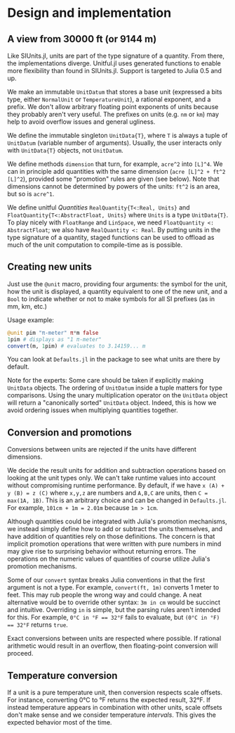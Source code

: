 # Design and implementation

## A view from 30000 ft (or 9144 m)

Like SIUnits.jl, units are part of the type signature of a quantity. From there,
the implementations diverge. Unitful.jl uses generated functions to enable more
flexibility than found in SIUnits.jl. Support is targeted to Julia 0.5 and up.

We make an immutable `UnitDatum` that stores a base unit (expressed a bits type,
either `NormalUnit` or `TemperatureUnit`), a rational exponent, and a prefix.
We don't allow arbitrary floating point exponents of units because they probably
aren't very useful. The prefixes on units (e.g. `nm` or `km`) may help to avoid
overflow issues and general ugliness.

We define the immutable singleton `UnitData{T}`, where `T` is always a tuple
of `UnitDatum` (variable number of arguments). Usually, the user interacts
only with `UnitData{T}` objects, not `UnitDatum`.

We define methods `dimension` that turn, for example, `acre^2` into `[L]^4`.
We can in principle add quantities with the same dimension
(`acre [L]^2 + ft^2 [L]^2`), provided some "promotion" rules are given (see below).
Note that dimensions cannot be determined
by powers of the units: `ft^2` is an area, but so is `acre^1`.

We define unitful *Quantities* `RealQuantity{T<:Real, Units}` and
`FloatQuantity{T<:AbstractFloat, Units}` where `Units` is
a type `UnitData{T}`. To play nicely with `FloatRange` and `LinSpace`, we need
`FloatQuantity <: AbstractFloat`; we also have `RealQuantity <: Real`.
By putting units in the type signature of a quantity,
staged functions can be used to offload
as much of the unit computation to compile-time as is possible.

## Creating new units

Just use the `@unit` macro, providing four arguments: the symbol for the unit,
how the unit is displayed, a quantity equivalent to one of the new unit, and a
`Bool` to indicate whether or not to make symbols for all SI prefixes
(as in mm, km, etc.)

Usage example:

```jl
@unit pim "π-meter" π*m false
1pim # displays as "1 π-meter"
convert(m, 1pim) # evaluates to 3.14159... m
```

You can look at `Defaults.jl` in the package to see what units are there by
default.

Note for the experts: Some care should be taken if explicitly making `UnitData` objects.
The ordering of `UnitDatum` inside a tuple matters for type comparisons. Using the
unary multiplication operator on the `UnitData` object will return a "canonically
sorted" `UnitData` object. Indeed, this is how we avoid ordering issues when
multiplying quantities together.

## Conversion and promotions

Conversions between units are rejected if the units have different dimensions.

We decide the result units for addition and subtraction operations based
on looking at the unit types only. We can't take runtime values into account
without compromising runtime performance. By default, if we
have `x (A) + y (B) = z (C)` where `x,y,z` are numbers and `A,B,C` are units,
then `C = max(1A, 1B)`. This is an arbitrary choice and can be changed in
`Defaults.jl`. For example,
`101cm + 1m = 2.01m` because `1m > 1cm`.

Although quantities could be integrated with Julia's promotion mechanisms,
we instead simply define how to add or subtract the units themselves,
and have addition of quantities rely on those definitions.
The concern is that implicit promotion operations
that were written with pure numbers in mind may give rise to surprising
behavior without returning errors. The operations on the numeric values of
quantities of course utilize Julia's promotion mechanisms.

Some of our `convert` syntax breaks Julia conventions in that the first
argument is not a type. For example, `convert(ft, 1m)` converts 1 meter to feet.
This may rub people the wrong way and could change. A neat alternative would be
to override other syntax: `3m in cm` would be succinct and intuitive.
Overriding `in` is simple, but the parsing rules aren't intended for this.
For example, `0°C in °F == 32°F` fails to evaluate, but `(0°C in °F) == 32°F`
returns `true`.

Exact conversions between units are respected where possible. If rational
arithmetic would result in an overflow, then floating-point conversion will
proceed.

## Temperature conversion

If a unit is a pure temperature unit, then conversion respects scale offsets.
For instance, converting 0°C to °F returns the expected result, 32°F.
If instead temperature appears in combination with other units,
scale offsets don't make sense and we consider temperature *intervals*.
This gives the expected behavior most of the time.
